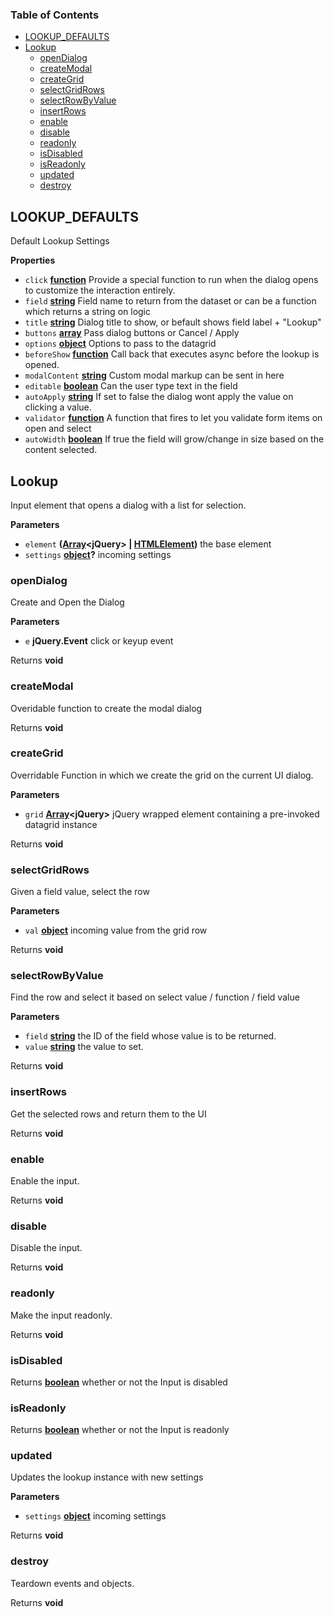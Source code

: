 <!-- Generated by documentation.js. Update this documentation by updating the source code. -->

### Table of Contents

-   [LOOKUP_DEFAULTS](#lookup_defaults)
-   [Lookup](#lookup)
    -   [openDialog](#opendialog)
    -   [createModal](#createmodal)
    -   [createGrid](#creategrid)
    -   [selectGridRows](#selectgridrows)
    -   [selectRowByValue](#selectrowbyvalue)
    -   [insertRows](#insertrows)
    -   [enable](#enable)
    -   [disable](#disable)
    -   [readonly](#readonly)
    -   [isDisabled](#isdisabled)
    -   [isReadonly](#isreadonly)
    -   [updated](#updated)
    -   [destroy](#destroy)

## LOOKUP_DEFAULTS

Default Lookup Settings

**Properties**

-   `click` **[function](https://developer.mozilla.org/docs/Web/JavaScript/Reference/Statements/function)** Provide a special function to run when the dialog opens to
    customize the interaction entirely.
-   `field` **[string](https://developer.mozilla.org/docs/Web/JavaScript/Reference/Global_Objects/String)** Field name to return from the dataset or can be a function
    which returns a string on logic
-   `title` **[string](https://developer.mozilla.org/docs/Web/JavaScript/Reference/Global_Objects/String)** Dialog title to show, or befault shows  field label + "Lookup"
-   `buttons` **[array](https://developer.mozilla.org/docs/Web/JavaScript/Reference/Global_Objects/Array)** Pass dialog buttons or Cancel / Apply
-   `options` **[object](https://developer.mozilla.org/docs/Web/JavaScript/Reference/Global_Objects/Object)** Options to pass to the datagrid
-   `beforeShow` **[function](https://developer.mozilla.org/docs/Web/JavaScript/Reference/Statements/function)** Call back that executes async before the lookup is opened.
-   `modalContent` **[string](https://developer.mozilla.org/docs/Web/JavaScript/Reference/Global_Objects/String)** Custom modal markup can be sent in here
-   `editable` **[boolean](https://developer.mozilla.org/docs/Web/JavaScript/Reference/Global_Objects/Boolean)** Can the user type text in the field
-   `autoApply` **[string](https://developer.mozilla.org/docs/Web/JavaScript/Reference/Global_Objects/String)** If set to false the dialog wont apply the value on
    clicking a value.
-   `validator` **[function](https://developer.mozilla.org/docs/Web/JavaScript/Reference/Statements/function)** A function that fires to let you validate form
    items on open and select
-   `autoWidth` **[boolean](https://developer.mozilla.org/docs/Web/JavaScript/Reference/Global_Objects/Boolean)** If true the field will grow/change in size based
    on the content selected.

## Lookup

Input element that opens a dialog with a list for selection.

**Parameters**

-   `element` **([Array](https://developer.mozilla.org/docs/Web/JavaScript/Reference/Global_Objects/Array)&lt;jQuery> | [HTMLElement](https://developer.mozilla.org/docs/Web/HTML/Element))** the base element
-   `settings` **[object](https://developer.mozilla.org/docs/Web/JavaScript/Reference/Global_Objects/Object)?** incoming settings

### openDialog

Create and Open the Dialog

**Parameters**

-   `e` **jQuery.Event** click or keyup event

Returns **void** 

### createModal

Overidable function to create the modal dialog

Returns **void** 

### createGrid

Overridable Function in which we create the grid on the current UI dialog.

**Parameters**

-   `grid` **[Array](https://developer.mozilla.org/docs/Web/JavaScript/Reference/Global_Objects/Array)&lt;jQuery>** jQuery wrapped element containing a pre-invoked datagrid instance

Returns **void** 

### selectGridRows

Given a field value, select the row

**Parameters**

-   `val` **[object](https://developer.mozilla.org/docs/Web/JavaScript/Reference/Global_Objects/Object)** incoming value from the grid row

Returns **void** 

### selectRowByValue

Find the row and select it based on select value / function / field value

**Parameters**

-   `field` **[string](https://developer.mozilla.org/docs/Web/JavaScript/Reference/Global_Objects/String)** the ID of the field whose value is to be returned.
-   `value` **[string](https://developer.mozilla.org/docs/Web/JavaScript/Reference/Global_Objects/String)** the value to set.

Returns **void** 

### insertRows

Get the selected rows and return them to the UI

Returns **void** 

### enable

Enable the input.

Returns **void** 

### disable

Disable the input.

Returns **void** 

### readonly

Make the input readonly.

Returns **void** 

### isDisabled

Returns **[boolean](https://developer.mozilla.org/docs/Web/JavaScript/Reference/Global_Objects/Boolean)** whether or not the Input is disabled

### isReadonly

Returns **[boolean](https://developer.mozilla.org/docs/Web/JavaScript/Reference/Global_Objects/Boolean)** whether or not the Input is readonly

### updated

Updates the lookup instance with new settings

**Parameters**

-   `settings` **[object](https://developer.mozilla.org/docs/Web/JavaScript/Reference/Global_Objects/Object)** incoming settings

Returns **void** 

### destroy

Teardown events and objects.

Returns **void** 
